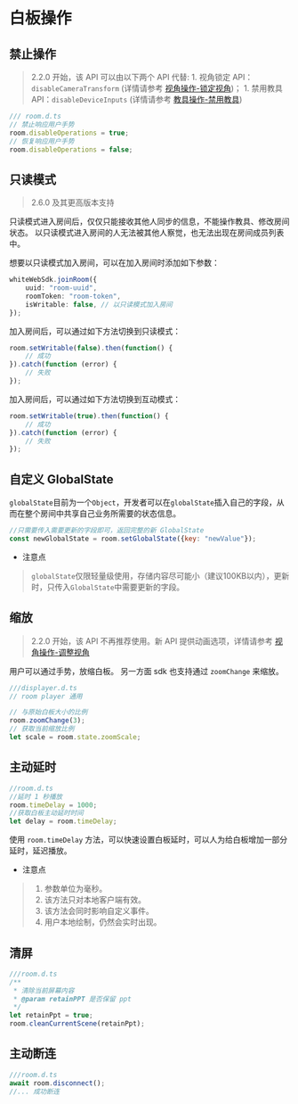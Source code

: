 # 白板操作

## 禁止操作

> 2.2.0 开始，该 API 可以由以下两个 API 代替: 1. 视角锁定 API：`disableCameraTransform` \(详情请参考 [视角操作-锁定视角](https://developer.netless.group/javascript/subject/view-operation)\)； 1. 禁用教具 API：`disableDeviceInputs` \(详情请参考 [教具操作-禁用教具](https://developer.netless.group/javascript/subject/appliance-operation#jin-yong-jiao-ju)\)

```javascript
/// room.d.ts
// 禁止响应用户手势
room.disableOperations = true;
// 恢复响应用户手势
room.disableOperations = false;
```

## 只读模式

> 2.6.0 及其更高版本支持

只读模式进入房间后，仅仅只能接收其他人同步的信息，不能操作教具、修改房间状态。 以只读模式进入房间的人无法被其他人察觉，也无法出现在房间成员列表中。

想要以只读模式加入房间，可以在加入房间时添加如下参数：

```typescript
whiteWebSdk.joinRoom({
    uuid: "room-uuid",
    roomToken: "room-token",
    isWritable: false, // 以只读模式加入房间
});
```

加入房间后，可以通过如下方法切换到只读模式：

```typescript
room.setWritable(false).then(function() {
    // 成功
}).catch(function (error) {
    // 失败
});
```

加入房间后，可以通过如下方法切换到互动模式：

```typescript
room.setWritable(true).then(function() {
    // 成功
}).catch(function (error) {
    // 失败
});
```

## 自定义 GlobalState

`globalState`目前为一个`Object`，开发者可以在`globalState`插入自己的字段，从而在整个房间中共享自己业务所需要的状态信息。

```javascript
//只需要传入需要更新的字段即可，返回完整的新 GlobalState
const newGlobalState = room.setGlobalState({key: "newValue"});
```

* 注意点

> `globalState`仅限轻量级使用，存储内容尽可能小（建议100KB以内），更新时，只传入`GlobalState`中需要更新的字段。

## 缩放

> 2.2.0 开始，该 API 不再推荐使用。新 API 提供动画选项，详情请参考 [视角操作-调整视角](https://github.com/netless-io/js-docs/tree/1b5de010c91e0bbe08e07aba2c792b50013c7ee2/subject/view.md#moveCamera)

用户可以通过手势，放缩白板。 另一方面 sdk 也支持通过 `zoomChange` 来缩放。

```javascript
///displayer.d.ts
// room player 通用

// 与原始白板大小的比例
room.zoomChange(3);
// 获取当前缩放比例
let scale = room.state.zoomScale;
```

## 主动延时

```javascript
//room.d.ts
//延时 1 秒播放
room.timeDelay = 1000;
//获取白板主动延时时间
let delay = room.timeDelay;
```

使用 `room.timeDelay` 方法，可以快速设置白板延时，可以人为给白板增加一部分延时，延迟播放。

* 注意点

> 1. 参数单位为毫秒。
> 2. 该方法只对本地客户端有效。
> 3. 该方法会同时影响自定义事件。
> 4. 用户本地绘制，仍然会实时出现。

## 清屏

```javascript
///room.d.ts
/**
 * 清除当前屏幕内容
 * @param retainPPT 是否保留 ppt
 */
let retainPpt = true;
room.cleanCurrentScene(retainPpt);
```

## 主动断连

```javascript
///room.d.ts
await room.disconnect();
//... 成功断连
```

